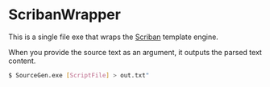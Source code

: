 # ScribanWrapper

This is a single file exe that wraps the [Scriban](https://github.com/scriban/scriban) template engine.

When you provide the source text as an argument, it outputs the parsed text content.

```sh
$ SourceGen.exe [ScriptFile] > out.txt"
```

